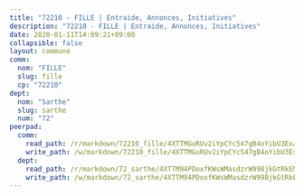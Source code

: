 ```yaml
---
title: "72210 - FILLE | Entraide, Annonces, Initiatives"
description: "72210 - FILLE | Entraide, Annonces, Initiatives"
date: 2020-01-11T14:09:21+09:00
collapsible: false
layout: commune
comm:
  nom: "FILLE"
  slug: fille
  cp: "72210"
dept:
  nom: "Sarthe"
  slug: sarthe
  num: "72"
peerpad:
  comm:
    read_path: /r/markdown/72210_fille/4XTTMGuRUv2iYpCYc547gB4oYibU3ExadXjncFV6cfXTzRKLX
    write_path: /w/markdown/72210_fille/4XTTMGuRUv2iYpCYc547gB4oYibU3ExadXjncFV6cfXTzRKLX-K3TgTwTHRptafoAEUpxgLsX1n7xVWX1BysErT7Gp9gWZAkDcitBNbk5AwgneoKHXkXqVgPPaw8h5QstRjfik6uNppqZs8nScwmZfPFfYrpo1tLymx3ZkKJzndo9XENrSKs7DAzGs
  dept:
    read_path: /r/markdown/72_sarthe/4XTTM94PDoxfKWsWMasdzrW998jkGtRkEM3CSUC42xSpuJKZ5
    write_path: /w/markdown/72_sarthe/4XTTM94PDoxfKWsWMasdzrW998jkGtRkEM3CSUC42xSpuJKZ5-K3TgTpjFyG67yVeuXvSAfSYzY4Yx2FMtDhgpv5HM2EDBJRVMn95z33xx4XjRNYNVaVsBPQ1t4pG9MoyNqwTqa8mcnEUB8rK4BMVbvUhCtGWCPSFnDCaT8GJTyimDgsCirLN3zswh
---
```


